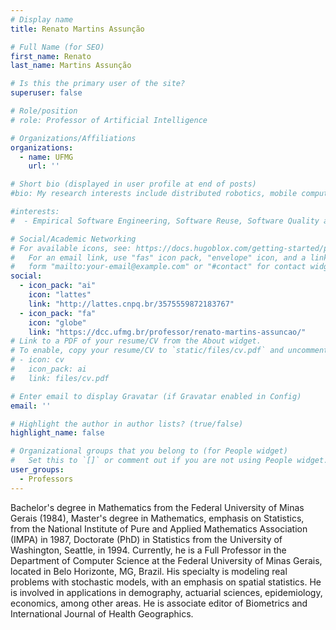 ```yaml
---
# Display name
title: Renato Martins Assunção

# Full Name (for SEO)
first_name: Renato
last_name: Martins Assunção

# Is this the primary user of the site?
superuser: false

# Role/position
# role: Professor of Artificial Intelligence

# Organizations/Affiliations
organizations:
  - name: UFMG
    url: ''

# Short bio (displayed in user profile at end of posts)
#bio: My research interests include distributed robotics, mobile computing and programmable matter.

#interests:
#  - Empirical Software Engineering, Software Reuse, Software Quality and Measurement.

# Social/Academic Networking
# For available icons, see: https://docs.hugoblox.com/getting-started/page-builder/#icons
#   For an email link, use "fas" icon pack, "envelope" icon, and a link in the
#   form "mailto:your-email@example.com" or "#contact" for contact widget.
social:
  - icon_pack: "ai"
    icon: "lattes"
    link: "http://lattes.cnpq.br/3575559872183767"
  - icon_pack: "fa"
    icon: "globe"
    link: "https://dcc.ufmg.br/professor/renato-martins-assuncao/"
# Link to a PDF of your resume/CV from the About widget.
# To enable, copy your resume/CV to `static/files/cv.pdf` and uncomment the lines below.
# - icon: cv
#   icon_pack: ai
#   link: files/cv.pdf

# Enter email to display Gravatar (if Gravatar enabled in Config)
email: ''

# Highlight the author in author lists? (true/false)
highlight_name: false

# Organizational groups that you belong to (for People widget)
#   Set this to `[]` or comment out if you are not using People widget.
user_groups:
  - Professors
---
```


Bachelor's degree in Mathematics from the Federal University of Minas Gerais (1984), Master's degree in Mathematics, emphasis on Statistics, from the National Institute of Pure and Applied Mathematics Association (IMPA) in 1987, Doctorate (PhD) in Statistics from the University of Washington, Seattle, in 1994. Currently, he is a Full Professor in the Department of Computer Science at the Federal University of Minas Gerais, located in Belo Horizonte, MG, Brazil. His specialty is modeling real problems with stochastic models, with an emphasis on spatial statistics. He is involved in applications in demography, actuarial sciences, epidemiology, economics, among other areas. He is associate editor of Biometrics and International Journal of Health Geographics.